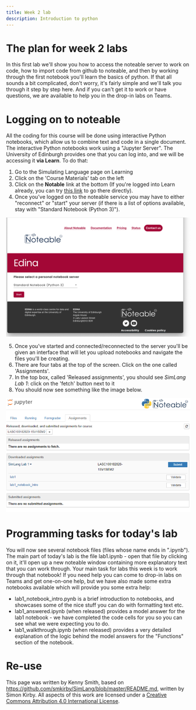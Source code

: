 ```yaml
---
title: Week 2 lab
description: Introduction to python
---
```


# The plan for week 2 labs

In this first lab we'll show you how to access the noteable server to work on code, how to import code from github to noteable, and then by working through the first notebook you'll learn the basics of python. If that all sounds a bit complicated, don't worry, it's fairly simple and we'll talk you through  it step by step here. And if you can't get it to work or have questions, we are available to help you in the drop-in labs on Teams.

# Logging on to noteable

All the coding for this course will be done using interactive Python notebooks, which allow us to combine text and code in a single document. The interactive Python notebooks work using a "Jupyter Server". The University of Edinburgh provides one that you can log into, and we will be accessing it **via Learn**.
To do that:

1. Go to the Simulating Language page on Learning
2. Click on the 'Course Materials' tab on the left
3. Click on the **Notable** link at the bottom (If you're logged into Learn already, you can try [this link](https://www.learn.ed.ac.uk/webapps/osc-BasicLTI-BB5d1b15b77a8ac/tool.jsp?course_id=_79953_1&content_id=_5614494_1) to go there directly).
4. Once you've logged on to the noteable service you may have to either "reconnect" or "start" your server (if there is a list of options available, stay with "Standard Notebook (Python 3)").

![noteable screenshot](images/lab1_noteable_screenshot.png)

5. Once you've started and connected/reconnected to the server you'll be given an interface that will let you upload notebooks and navigate the files you'll be creating.
6. There are four tabs at the top of the screen. Click on the one called 'Assignments'.
7. In the top box, called 'Released assignments', you should see *SimLang Lab 1*: click on the 'fetch' button next to it
8. You should now see something like the image below.

![noteable assignments screenshot](images/lab1_assignments.png)


# Programming tasks for today's lab

You will now see several notebook files (files whose name ends in ".ipynb"). The main part of today's lab is the file lab1.ipynb - open that file by clicking on it, it'll open up a new noteable window containing more explanatory text that you can work through. Your main task for labs this week is to work through that notebook! If you need help you can come to drop-in labs on Teams and get one-on-one help, but we have also made some extra notebooks available which will provide you some extra help:
- lab1_notebook_intro.pynb is a brief introduction to notebooks, and showcases some of the nice stuff you can do with formatting text etc.
- lab1_answered.ipynb (when released) provides a model answer for the lab1 notebook - we have completed the code cells for you so you can see what we were expecting you to do.
- lab1_walkthrough.ipynb (when released) provides a very detailed explanation of the logic behind the model answers for the "Functions" section of the notebook.

# Re-use

This page was written by Kenny Smith, based on https://github.com/smkirby/SimLang/blob/master/README.md, written by Simon Kirby. All aspects of this work are licensed under a [Creative Commons Attribution 4.0 International License](http://creativecommons.org/licenses/by/4.0/).
